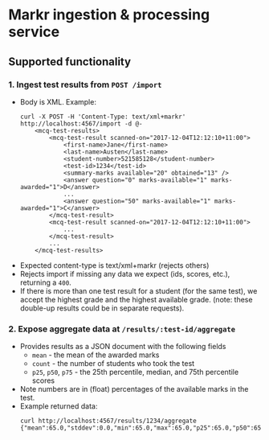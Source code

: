 # Markr ingestion & processing service

## Supported functionality
### 1. Ingest test results from `POST /import`
- Body is XML. Example:
    ```
    curl -X POST -H 'Content-Type: text/xml+markr' http://localhost:4567/import -d @- 
        <mcq-test-results>
            <mcq-test-result scanned-on="2017-12-04T12:12:10+11:00">
                <first-name>Jane</first-name>
                <last-name>Austen</last-name>
                <student-number>521585128</student-number>
                <test-id>1234</test-id>
                <summary-marks available="20" obtained="13" />
                <answer question="0" marks-available="1" marks-awarded="1">D</answer>
                ...
                <answer question="50" marks-available="1" marks-awarded="1">C</answer>
            </mcq-test-result>
            <mcq-test-result scanned-on="2017-12-04T12:12:10+11:00">
                ...
            </mcq-test-result>
            ...
        </mcq-test-results>
    ```
- Expected content-type is text/xml+markr (rejects others)
- Rejects import if missing any data we expect (ids, scores, etc.), returning a `400`.
- If there is more than one test result for a student (for the same test), we accept the highest grade and the highest available grade. (note: these double-up results could be in separate requests).


### 2. Expose aggregate data at `/results/:test-id/aggregate`
- Provides results as a JSON document with the following fields
    -   `mean` - the mean of the awarded marks
    -   `count` - the number of students who took the test
    -   `p25`, `p50`, `p75` - the 25th percentile, median, and 75th percentile scores
- Note numbers are in (float) percentages of the available marks in the test.
- Example returned data:
    ```
    curl http://localhost:4567/results/1234/aggregate
    {"mean":65.0,"stddev":0.0,"min":65.0,"max":65.0,"p25":65.0,"p50":65.0,"p75":65.0,"count":1}
    ```